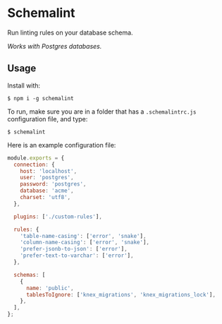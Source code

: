 # Schemalint

Run linting rules on your database schema.

_Works with Postgres databases._

## Usage
Install with:
```
$ npm i -g schemalint
```

To run, make sure you are in a folder that has a `.schemalintrc.js` configuration file, and type:
```
$ schemalint
```

Here is an example configuration file:
```javascript
module.exports = {
  connection: {
    host: 'localhost',
    user: 'postgres',
    password: 'postgres',
    database: 'acme',
    charset: 'utf8',
  },

  plugins: ['./custom-rules'],

  rules: {
    'table-name-casing': ['error', 'snake'],
    'column-name-casing': ['error', 'snake'],
    'prefer-jsonb-to-json': ['error'],
    'prefer-text-to-varchar': ['error'],
  },

  schemas: [
    {
      name: 'public',
      tablesToIgnore: ['knex_migrations', 'knex_migrations_lock'],
    },
  ],
};

```
